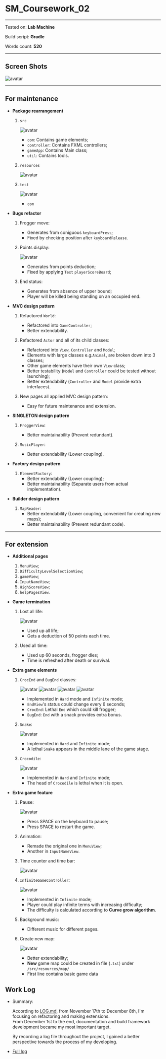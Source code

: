 # SM_Coursework_02

----

Tested on: **Lab Machine**

Build script: **Gradle**

Words count: **520**

----

## **Screen Shots**

   ![avatar](./readmeImg/PageScreenShots/ScreenShots.png)

----
## **For maintenance**

* **Package rearrangement**
    1. ```src```

        ![avatar](./readmeImg/PackageStructure/src.JPG)
        * ```com```: Contains game elements;
        * ```controller```: Contains FXML controllers;
        * ```gameApp```: Contains Main class;
        * ```util```: Contains tools.

    2. ```resources```

        ![avatar](./readmeImg/PackageStructure/resources.JPG)

    3. ```test```

        ![avatar](./readmeImg/PackageStructure/test.JPG)
        * ```com```

* **Bugs refactor**
    1. Frogger move:
        * Generates from coniguous ```keyboardPress```;
        * Fixed by checking position after ```keyboardRelease```.

    2. Points display:
    
         ![avatar](./readmeImg/Components/scoreDisplayExample.png)
        * Generates from points deduction;
        * Fixed by applying ```Text``` ```playerScoreBoard```;
        
    3. End status:
        
        * Generates from absence of upper bound;
        * Player will be killed being standing on an occupied end.

* **MVC design pattern**
    1. Refactored ```World```:
        * Refactored into ```GameController```;
        * Better extendability.

    2. Refactored ```Actor``` and all of its child classes:
        * Refactored into ```View```, ```Controller``` and ```Model```;
        * Elements with large classes e.g.```Animal```, are broken down into 3 classes;
        * Other game elements have their own ```View``` class;
        * Better testability (```Model``` and ```Controller``` could be tested without launching);
        * Better extendability (```Controller``` and ```Model``` provide extra interfaces).

    3. New pages all applied MVC design pattern:
        * Easy for future maintenance and extension.

* **SINGLETON  design pattern**
    1. ```FroggerView```: 
        * Better maintainability (Prevent redundant).

    2. ```MusicPlayer```:
        * Better extendability (Lower coupling).

* **Factory design pattern**
    1. ```ElementFactory```: 
        * Better extendability (Lower coupling);
        * Better maintainability (Separate users from actual implementation).
        
* **Builder design pattern**
    1. ```MapReader```:
        * Better extendability (Lower coupling, convenient for creating new maps);
        * Better maintainability (Prevent redundant code).
----
## **For extension**

* **Additional pages**
    1. ```MenuView```;
    2. ```DifficultyLevelSelectionView```;
    3.  ```gameView```;
    4. ```InputNameView```;
    5. ```HighScoreView```;
    6. ```helpPagesView```.
    
* **Game termination**
    1. Lost all life:
    
        ![avatar](./readmeImg/Components/lifeIconExample.png)
        * Used up all life;
        * Gets a deduction of 50 points each time.
        
    2. Used all time:
        * Used up 60 seconds, frogger dies;
        * Time is refreshed after death or survival.

* **Extra game elements**
    1. ```CrocEnd``` and ```BugEnd``` classes:
    
        ![avatar](./readmeImg/Components/EmptyEnd.png)
        ![avatar](./readmeImg/Components/FrogEnd.png)
        ![avatar](./readmeImg/Components/CrocEnd.png)
        ![avatar](./readmeImg/Components/BugEnd.png)
        * Implemented in ```Hard``` mode and ```Infinite``` mode;
        * ```EndView```'s status could change every 6 seconds;
        * ```CrocEnd```: Lethal ```End``` which could kill frogger;
        * ```BugEnd```: ```End``` with a snack provides extra bonus.
        
    2. ```Snake```:
    
        ![avatar](./readmeImg/Components/snake.gif)
        * Implemented in ```Hard``` and ```Infinite``` mode;
        * A lethal ```Snake``` appears in the middle lane of the game stage.
        
    3. ```Crocodile```:
    
        ![avatar](./readmeImg/Components/crocodile.png)
        * Implemented in ```Hard``` and ```Infinite``` mode;
        * The head of ```Crocodile``` is lethal when it is open.

* **Extra game feature**
    1. Pause:
    
        ![avatar](./readmeImg/Components/pauseExample.png)
        * Press SPACE on the keyboard to pause;
        * Press SPACE to restart the game.
        
    2. Animation:
        * Remade the original one in ```MenuView```;
        * Another in ````InputNameView````.
        
    3. Time counter and time bar:
    
        ![avatar](./readmeImg/Components/timeCounterExample.png)
        
    4. ```InfiniteGameController```:
    
        ![avatar](./readmeImg/Components/infiniteModeExample.png)
        * Implemented in ```Infinite``` mode;
        * Player could play infinite terms with increasing difficulty;
        * The difficulty is calculated according to **Curve grow algorithm**.
        
    5. Background music:
        * Different music for different pages.
        
    6. Create new map:
    
        ![avatar](./readmeImg/Components/MapExample.PNG)
        * Better extendability;
        * **New** game map could be created in file (```.txt```) under ```/src/resources/map/```
        * First line contains basic game data
        
        
## **Work Log**

*   Summary:

    According to [LOG.md](./LOG.md), from November 17th to December 8th, I'm focusing on refactoring and making extensions.<br>
    From December 1st to the end, documentation and build framework development became my most important target.
    
    By recording a log file throughout the project, I gained a better perspective towards the process of my developing.

*   [Full log](./LOG.md)